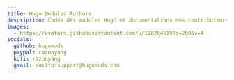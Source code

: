 ```yaml
---
title: Hugo Modules Authors
description: Codes des modules Hugo et documentations des contributeurs
images:
  - https://avatars.githubusercontent.com/u/128204519?s=200&v=4
socials:
  github: hugomods
  paypal: razonyang
  kofi: razonyang
  gmail: mailto:support@hugomods.com
---
```

